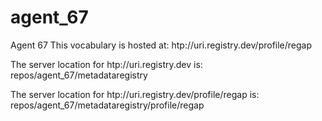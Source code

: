 # agent_67
Agent 67
This vocabulary is hosted at:
htp://uri.registry.dev/profile/regap

The server location for htp://uri.registry.dev is:
repos/agent_67/metadataregistry

The server location for htp://uri.registry.dev/profile/regap is:
repos/agent_67/metadataregistry/profile/regap

